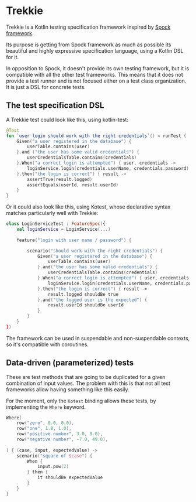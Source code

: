# Trekkie
Trekkie is a Kotlin testing specification framework inspired by [Spock framework](https://spockframework.org/).

Its purpose is getting from Spock framework as much as possible its beautiful and highly expressive
specification language, using a Kotlin DSL for it.

In opposition to Spock, it doesn't provide its
own testing framework, but it is compatible with all the other test frameworks.
This means that it does not provide a test runner and is not focused either on
a test class organization. It is just a DSL for concrete tests.

## The test specification DSL
A Trekkie test could look like this, using kotlin-test:

```kotlin
@Test
fun `user login should work with the right credentials`() = runTest {
    Given("a user registered in the database") {
        userTable.contains(user)
    }.and ("the user has some valid credentials") {
        userCredentialsTable.contains(credentials)
    }.When("a correct login is attempted") { user, credentials ->
        loginService.login(credentials.userName, credentials.password)
    }.then("the login is correct") { result ->
        assertTrue(result.logged)
        assertEquals(userId, result.userId)
    }
}
```

Or it could also look like this, using Kotest, whose declarative syntax matches
particularly well with Trekkie:

```kotlin
class LoginServiceTest : FeatureSpec({
    val loginService = LoginService(...)
    
    feature("login with user name / password") {

        scenario("should work with the right credentials") {
            Given("a user registered in the database") {
                userTable.contains(user)
            }.and("the user has some valid credentials") {
                userCredentialsTable.contains(credentials)
            }.When("a correct login is attempted") { user, credentials ->
                loginService.login(credentials.userName, credentials.password)
            }.then("the login is correct") { result ->
                result.logged shouldBe true
            }.and("the logged user is the expected") {
                result.userId shouldBe userId
            }
        }
    }
})
```

The framework can be used in suspendable and non-suspendable contexts,
so it's compatible with coroutines.

## Data-driven (parameterized) tests
These are test methods that are going to be duplicated for a given combination
of input values. The problem with this is that not all test frameworks allow having
something like this easily.

For the moment, only the `Kotest` binding allows these tests, by
implementing the `Where` keyword.

```kotlin
Where(
    row("zero", 0.0, 0.0),
    row("one", 1.0, 1.0),
    row("positive number", 3.0, 9.0),
    row("negative number", -7.0, 49.0),
    
) { (case, input, expectedValue) ->
    scenario("square of $case") {
        When {
            input.pow(2)
        } then { 
            it shouldBe expectedValue
        }
    }
}
```
